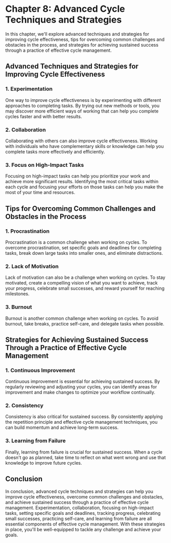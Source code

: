 Chapter 8: Advanced Cycle Techniques and Strategies
===================================================

In this chapter, we'll explore advanced techniques and strategies for improving cycle effectiveness, tips for overcoming common challenges and obstacles in the process, and strategies for achieving sustained success through a practice of effective cycle management.

Advanced Techniques and Strategies for Improving Cycle Effectiveness
--------------------------------------------------------------------

### 1. Experimentation

One way to improve cycle effectiveness is by experimenting with different approaches to completing tasks. By trying out new methods or tools, you may discover more efficient ways of working that can help you complete cycles faster and with better results.

### 2. Collaboration

Collaborating with others can also improve cycle effectiveness. Working with individuals who have complementary skills or knowledge can help you complete tasks more effectively and efficiently.

### 3. Focus on High-Impact Tasks

Focusing on high-impact tasks can help you prioritize your work and achieve more significant results. Identifying the most critical tasks within each cycle and focusing your efforts on those tasks can help you make the most of your time and resources.

Tips for Overcoming Common Challenges and Obstacles in the Process
------------------------------------------------------------------

### 1. Procrastination

Procrastination is a common challenge when working on cycles. To overcome procrastination, set specific goals and deadlines for completing tasks, break down large tasks into smaller ones, and eliminate distractions.

### 2. Lack of Motivation

Lack of motivation can also be a challenge when working on cycles. To stay motivated, create a compelling vision of what you want to achieve, track your progress, celebrate small successes, and reward yourself for reaching milestones.

### 3. Burnout

Burnout is another common challenge when working on cycles. To avoid burnout, take breaks, practice self-care, and delegate tasks when possible.

Strategies for Achieving Sustained Success Through a Practice of Effective Cycle Management
-------------------------------------------------------------------------------------------

### 1. Continuous Improvement

Continuous improvement is essential for achieving sustained success. By regularly reviewing and adjusting your cycles, you can identify areas for improvement and make changes to optimize your workflow continually.

### 2. Consistency

Consistency is also critical for sustained success. By consistently applying the repetition principle and effective cycle management techniques, you can build momentum and achieve long-term success.

### 3. Learning from Failure

Finally, learning from failure is crucial for sustained success. When a cycle doesn't go as planned, take time to reflect on what went wrong and use that knowledge to improve future cycles.

Conclusion
----------

In conclusion, advanced cycle techniques and strategies can help you improve cycle effectiveness, overcome common challenges and obstacles, and achieve sustained success through a practice of effective cycle management. Experimentation, collaboration, focusing on high-impact tasks, setting specific goals and deadlines, tracking progress, celebrating small successes, practicing self-care, and learning from failure are all essential components of effective cycle management. With these strategies in place, you'll be well-equipped to tackle any challenge and achieve your goals.
